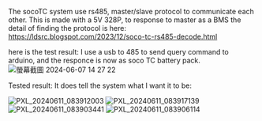 The socoTC system use rs485, master/slave protocol to communicate each other.
This is made with a 5V 328P, to response to master as a BMS
the detail of finding the protocol is here:
https://ldsrc.blogspot.com/2023/12/soco-tc-rs485-decode.html

here is the test result:
I use a usb to 485 to send query command to arduino, and the responce is now as soco TC battery pack.
![螢幕截圖 2024-06-07 14 27 22](https://github.com/Ldsrc2008/SocoTC-BMS-cheater/assets/2297151/639916b5-f4c2-47f3-9ffd-517efc392403)

Tested result: It does tell the system what I want it to be:

![PXL_20240611_083912003](https://github.com/Ldsrc2008/SocoTC-BMS-cheater/assets/2297151/f9dd01e6-ac8b-44b7-a225-73cca5294fa9)
![PXL_20240611_083917139](https://github.com/Ldsrc2008/SocoTC-BMS-cheater/assets/2297151/601f58ba-7e9a-4520-967c-6903a9424c81)
![PXL_20240611_083903441](https://github.com/Ldsrc2008/SocoTC-BMS-cheater/assets/2297151/dc775cb1-5328-49ec-8d7d-d4198ef10b43)
![PXL_20240611_083906114](https://github.com/Ldsrc2008/SocoTC-BMS-cheater/assets/2297151/71015fe7-20b4-405f-b538-319abc0e706c)
